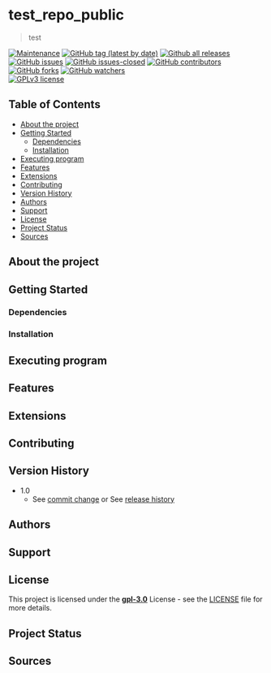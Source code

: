 # test_repo_public
> test

<!-- BADGES -->
[![Maintenance](https://img.shields.io/badge/Maintained%3F-yes-green.svg)](https://GitHub.com/DanielYago/test_repo_public/graphs/commit-activity)
[![GitHub tag (latest by date)](https://img.shields.io/github/v/tag/DanielYago/test_repo_public.svg)](https://GitHub.com/DanielYago/test_repo_public/releases/)
[![Github all releases](https://img.shields.io/github/downloads/DanielYago/test_repo_public/total.svg)](https://GitHub.com/DanielYago/test_repo_public/releases/)  
[![GitHub issues](https://img.shields.io/github/issues/DanielYago/test_repo_public.svg)](https://GitHub.com/DanielYago/test_repo_public/issues/)
[![GitHub issues-closed](https://img.shields.io/github/issues-closed/DanielYago/test_repo_public.svg)](https://GitHub.com/DanielYago/test_repo_public/issues?q=is%3Aissue+is%3Aclosed)
[![GitHub contributors](https://img.shields.io/github/contributors/DanielYago/test_repo_public.svg)](https://GitHub.com/DanielYago/test_repo_public/graphs/contributors/)
[![GitHub forks](https://img.shields.io/github/forks/DanielYago/test_repo_public.svg?style=social&label=Fork&maxAge=2592000)](https://GitHub.com/DanielYago/test_repo_public/network/)
[![GitHub watchers](https://img.shields.io/github/watchers/DanielYago/test_repo_public.svg?style=social&label=Watch&maxAge=2592000)](https://GitHub.com/DanielYago/test_repo_public/watchers/)  
[![GPLv3 license](https://img.shields.io/badge/License-GPLv3-blue.svg)](http://perso.crans.org/besson/LICENSE.html) 
<!--[![DOI:XXX](https://zenodo.org/badge/DOI/XXX.svg)](https://doi.org/XXX)-->

## Table of Contents

- [About the project](#about-the-project)
- [Getting Started](#getting-started)
  - [Dependencies](#dependencies)
  - [Installation](#installation)
- [Executing program](#executing-program)
- [Features](#features)
- [Extensions](#extensions)
- [Contributing](#contributing)
- [Version History](#version-history)
- [Authors](#authors)
- [Support](#support)
- [License](#license)
- [Project Status](#project-status)
- [Sources](#sources)

<!-- ABOUT THE PROJECT -->
## About the project


<!-- GETTING STARTED -->
## Getting Started

### Dependencies


### Installation


<!-- EXECUTING PROGRAM -->
## Executing program


## Features


## Extensions


## Contributing


<!-- VERSION HISTORY -->
## Version History

<!--* 1.1
	* Reviewed Release
    * Various bug fixes and optimizations --->
* 1.0 
    * See [commit change](https://github.com/DanielYago/test_repo_public/commits/master) or See [release history](https://github.com/DanielYago/test_repo_public/releases)

<!-- AUTHORS -->
## Authors

<!-- SUPPORT -->
## Support


<!-- LICENSE -->
## License

This project is licensed under the **[gpl-3.0](https://www.gnu.org/licenses/gpl-3.0.html)** License - see the [LICENSE](LICENSE) file for more details.

<!-- PROJECT STATUS -->
## Project Status


<!-- SOURCES -->
## Sources
